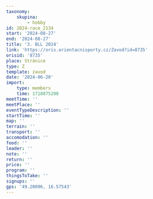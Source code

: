 ```yaml
---
taxonomy:
    skupina:
        - hobby
id: 2024-race_2134
start: '2024-08-27'
end: '2024-08-27'
title: '3. BLL 2024'
link: 'https://oris.orientacnisporty.cz/Zavod?id=8735'
orisid: '8735'
place: Stránice
type: Z
template: zavod
date: '2024-06-20'
import:
    type: members
    time: 1718875208
meetTime: ''
meetPlace: ''
eventTypeDescription: ''
startTime: ''
map: ''
terrain: ''
transport: ''
accomodation: ''
food: ''
leader: ''
note: ''
return: ''
price: ''
program: ''
thingsToTake: ''
signups: ''
gps: '49.20096, 16.57543'
---
```


